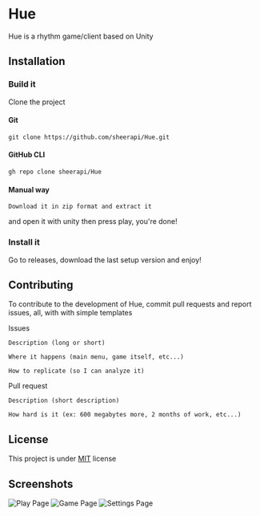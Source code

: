 # Hue

Hue is a rhythm game/client based on Unity

## Installation
### Build it
Clone the project
#### Git
```
git clone https://github.com/sheerapi/Hue.git
````

#### GitHub CLI
```
gh repo clone sheerapi/Hue
```

#### Manual way
```
Download it in zip format and extract it
````

and open it with unity then press play, you're done!

### Install it
Go to releases, download the last setup version and enjoy!

## Contributing
To contribute to the development of Hue, commit pull requests and report issues, all, with with simple templates

Issues
```
Description (long or short)

Where it happens (main menu, game itself, etc...)

How to replicate (so I can analyze it)
```

Pull request
```
Description (short description)

How hard is it (ex: 600 megabytes more, 2 months of work, etc...)
```

## License
This project is under [MIT](https://www.choosealicense.com/licenses/mit) license
## Screenshots
![Play Page](https://github.com/sheerapi/Hue/blob/main/Screenshots/HomePage.png?raw=true?)
![Game Page](https://github.com/sheerapi/Hue/blob/main/Screenshots/PlayPage.png?raw=true?)
![Settings Page](https://github.com/sheerapi/Hue/blob/main/Screenshots/SettingsPage.png?raw=true?)
